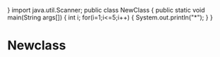 }
import java.util.Scanner;
public class NewClass
{
    public static void main(String args[])
{
    int i;
    for(i=1;i<=5;i++)
    {
        System.out.println("*");
            }
}
# Newclass
